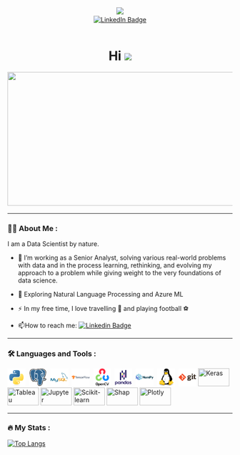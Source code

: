 <div id="header" align="center">
  <img src="https://media.giphy.com/media/IUNycHoVqvLDowiiam/giphy.gif" width="100"/>
</div>
<div id="badges" align="center">
  <a href="https://www.linkedin.com/in/sameer97/">
    <img src="https://img.shields.io/badge/LinkedIn-blue?style=for-the-badge&logo=linkedin&logoColor=white" alt="LinkedIn Badge"/>
  </a>
</div>
<div id="profile-count" align="center">
  <img src="https://komarev.com/ghpvc/?username=sameer97&style=flat-square&color=blue" alt=""/>
</div>
<h1 align="center">
  Hi
  <img src="https://media.giphy.com/media/hvRJCLFzcasrR4ia7z/giphy.gif" width="30px"/>
</h1>
<div align="center">
  <img src="https://media.giphy.com/media/dWesBcTLavkZuG35MI/giphy.gif" width="600" height="300"/>
</div>

---

### :man_technologist: About Me :

I am a Data Scientist by nature.

- :telescope: I’m working as a Senior Analyst, solving various real-world problems with data and in the process learning, rethinking, and evolving my approach to a problem while giving weight to the very foundations of data science.

- :seedling: Exploring Natural Language Processing and Azure ML

- :zap: In my free time, I love travelling 	:flight_departure: and playing football :soccer:

- :mailbox:How to reach me: [![Linkedin Badge](https://img.shields.io/badge/-LinkedIn-blue?style=flat&logo=Linkedin&logoColor=white)](https://www.linkedin.com/in/sameer97/)

---

### :hammer_and_wrench: Languages and Tools :

<div>
  <img src="https://github.com/devicons/devicon/blob/master/icons/python/python-original.svg" title="Python" alt="Python" width="40" height="40"/>&nbsp;
  <img src="https://github.com/devicons/devicon/blob/master/icons/postgresql/postgresql-original.svg" title="PostgreSQL" alt="PostgreSQL" width="40" height="40"/>&nbsp;
  <img src="https://github.com/devicons/devicon/blob/master/icons/mysql/mysql-original-wordmark.svg" title="MySQL"  alt="MySQL" width="40" height="40"/>&nbsp;
  <img src="https://github.com/devicons/devicon/blob/master/icons/tensorflow/tensorflow-original-wordmark.svg" title="TensorFlow" alt="TensorFlow" width="40" height="40"/>&nbsp;
  <img src="https://github.com/devicons/devicon/blob/master/icons/opencv/opencv-original-wordmark.svg" title="OpenCV" alt="OpenCV" width="40" height="40"/>&nbsp;
  <img src="https://github.com/devicons/devicon/blob/master/icons/pandas/pandas-original-wordmark.svg" title="Pandas" alt="Pandas " width="40" height="40"/>&nbsp;
  <img src="https://github.com/devicons/devicon/blob/master/icons/numpy/numpy-original-wordmark.svg"  title="Numpy" alt="Numpy" width="40" height="40"/>&nbsp;
  <img src="https://github.com/devicons/devicon/blob/master/icons/linux/linux-original.svg" title="Linux" alt="Linux" width="40" height="40"/>&nbsp;
  <img src="https://github.com/devicons/devicon/blob/master/icons/git/git-original-wordmark.svg" title="Git" **alt="Git" width="40" height="40"/>
  <img src="https://github.com/valohai/ml-logos/blob/master/keras-text.svg" title="Keras" **alt="Keras" width="70" height="40"/>
  <img src="https://img.shields.io/badge/Tableau-E97627?style=for-the-badge&logo=Tableau&logoColor=white" title="Tableau" **alt="Tableau" width="70" height="40"/>
  <img src="https://upload.wikimedia.org/wikipedia/commons/3/38/Jupyter_logo.svg" title="Jupyter" **alt="Jupyter" width="70" height="40"/>
  <img src="https://github.com/valohai/ml-logos/blob/master/scikit-learn.svg" title="Scikit-learn" **alt="Scikit-learn" width="70" height="40"/>
  <img src="https://user-images.githubusercontent.com/38404461/65588818-7734b500-df88-11e9-907c-a0bc0c0fdfc1.png" title="Shap" **alt="Shap" width="70" height="40"/>
  <img src="https://upload.wikimedia.org/wikipedia/commons/thumb/3/37/Plotly-logo-01-square.png/1200px-Plotly-logo-01-square.png" title="Plotly" **alt="Plotly" width="70" height="40"/>
</div>

---

### :fire: My Stats :

[![Top Langs](https://github-readme-stats.vercel.app/api/top-langs/?username=sameer97&layout=compact&theme=vision-friendly-dark)](https://github.com/anuraghazra/github-readme-stats)
